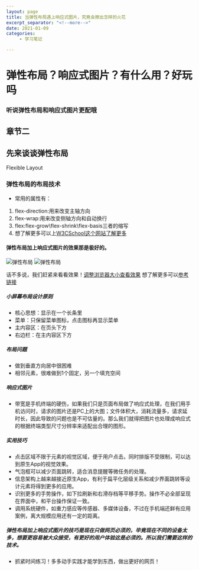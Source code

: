 ```yaml
---
layout: page
title: 当弹性布局遇上响应式图片，究竟会擦出怎样的火花
excerpt_separator: "<!--more-->"
date: 2021-01-09
categories:
     - 学习笔记

---
```


# 弹性布局？响应式图片？有什么用？好玩吗
### 听说弹性布局和响应式图片更配哦
## 章节二
<!--more-->
## 先来谈谈弹性布局
Flexible Layout
### 弹性布局的布局技术
- 常用的属性有：
1. flex-direction:用来改变主轴方向
2. flex-wrap:用来改变侧轴方向和自动换行
3. flex:flex-grow\flex-shrink\flex-basis三者的缩写
4. 想了解更多可以上[W3CSchool这个网站了解更多](https://www.w3cschool.cn/)
#### 弹性布局加上响应式图片的效果那是极好的。
 ![弹性布局](https://gitee.com/GF-2731/penguin_web/raw/0ad59a5140da553d187c1f3bac8abd043c338107/assets/NOTE2.1.jpg)
 ![弹性布局](https://gitee.com/GF-2731/penguin_web/raw/f0f15933bb97298d3ad63e726559b4e65aa7c886/assets/NOTE2.2.jpg)

话不多说，我们赶紧来看看效果！[调整浏览器大小查看效果](https://www.w3cschool.cn/tryrun/showhtml/tryresponsive_image_background1)
想了解更多可以[参考链接](https://www.jianshu.com/p/b0ac5bc59a40)

##### 小屏幕布局设计原则
- 核心思想：显示在一个长条里
- 菜单：只保留菜单图标，点击图标再显示菜单
- 主内容区：在页头下方
- 右边栏：在主内容区下方

##### 布局问题
- 做到垂直方向居中很困难
- 相邻元素，很难做到1个固定，另一个填充空间

##### 响应式图片

- 带宽是手机终端的硬伤，如果我们只是页面布局做了响应式处理，在我们用手机访问时，请求的图片还是PC上的大图；文件体积大，消耗流量多，请求延时长，因此导致的问题也是不可估量的。那么我们就得把图片也处理成响应式的根据终端类型尺寸分辨率来适配出合理的图形。

##### 实用技巧
- 点击区域不限于元素的视觉区域，便于用户点击。同时排版不受限制，可以达到原生App的视觉效果。
- 气泡框可以减少页面跳转，适合消息提醒等微任务的处理。
- 信息架构上越来越接近原生App，有利于扁平化层级关系和减少界面跳转等设计元素将得到更多的应用。
- 识别更多的手势操作，如下拉刷新和右滑存档等平移手势。操作不必全部呈现在界面中，和平台操作保证一致。
- 调用系统硬件，如重力感应等传感器、多媒体设备，不过在手机端还鲜有应用案例，离大规模应用还有一定的距离。

##### 弹性布局加上响应式图片的技巧是现在只做网页必须的，毕竟现在不同的设备太多，想要更容易被大众接受，有更好的用户体验这是必须的。所以我们需要这样的技术。
- 抓紧时间练习！多多动手实践才能学到东西，做出更好的网页！

